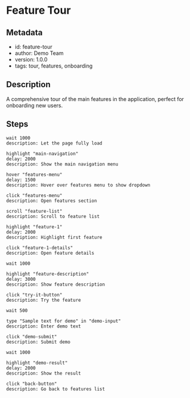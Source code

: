 # Feature Tour

## Metadata

- id: feature-tour
- author: Demo Team
- version: 1.0.0
- tags: tour, features, onboarding

## Description

A comprehensive tour of the main features in the application, perfect for onboarding new users.

## Steps

```
wait 1000
description: Let the page fully load
```

```
highlight "main-navigation"
delay: 2000
description: Show the main navigation menu
```

```
hover "features-menu"
delay: 1500
description: Hover over features menu to show dropdown
```

```
click "features-menu"
description: Open features section
```

```
scroll "feature-list"
description: Scroll to feature list
```

```
highlight "feature-1"
delay: 2000
description: Highlight first feature
```

```
click "feature-1-details"
description: Open feature details
```

```
wait 1000
```

```
highlight "feature-description"
delay: 3000
description: Show feature description
```

```
click "try-it-button"
description: Try the feature
```

```
wait 500
```

```
type "Sample text for demo" in "demo-input"
description: Enter demo text
```

```
click "demo-submit"
description: Submit demo
```

```
wait 1000
```

```
highlight "demo-result"
delay: 2000
description: Show the result
```

```
click "back-button"
description: Go back to features list
```
